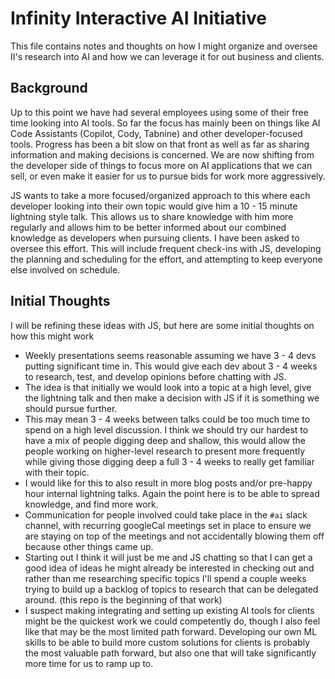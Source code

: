# Infinity Interactive AI Initiative

This file contains notes and thoughts on how I might organize and oversee II's research into AI and how we can leverage it for out business and clients.

## Background

Up to this point we have had several employees using some of their free time looking into AI tools. So far the focus has mainly been on things like AI Code Assistants (Copilot, Cody, Tabnine) and other developer-focused tools. Progress has been a bit slow on that front as well as far as sharing information and making decisions is concerned. We are now shifting from the developer side of things to focus more on AI applications that we can sell, or even make it easier for us to pursue bids for work more aggressively.

JS wants to take a more focused/organized approach to this where each developer looking into their own topic would give him a 10 - 15 minute lightning style talk. This allows us to share knowledge with him more regularly and allows him to be better informed about our combined knowledge as developers when pursuing clients. I have been asked to oversee this effort. This will include frequent check-ins with JS, developing the planning and scheduling for the effort, and attempting to keep everyone else involved on schedule.

## Initial Thoughts

I will be refining these ideas with JS, but here are some initial thoughts on how this might work

- Weekly presentations seems reasonable assuming we have 3 - 4 devs putting significant time in. This would give each dev about 3 - 4 weeks to research, test, and develop opinions before chatting with JS.
- The idea is that initially we would look into a topic at a high level, give the lightning talk and then make a decision with JS if it is something we should pursue further.
- This may mean 3 - 4 weeks between talks could be too much time to spend on a high level discussion. I think we should try our hardest to have a mix of people digging deep and shallow, this would allow the people working on higher-level research to present more frequently while giving those digging deep a full 3 - 4 weeks to really get familiar with their topic.
- I would like for this to also result in more blog posts and/or pre-happy hour internal lightning talks. Again the point here is to be able to spread knowledge, and find more work.
- Communication for people involved could take place in the `#ai` slack channel, with recurring googleCal meetings set in place to ensure we are staying on top of the meetings and not accidentally blowing them off because other things came up.
- Starting out I think it will just be me and JS chatting so that I can get a good idea of ideas he might already be interested in checking out and rather than me researching specific topics I'll spend a couple weeks trying to build up a backlog of topics to research that can be delegated around. (this repo is the beginning of that work)
- I suspect making integrating and setting up existing AI tools for clients might be the quickest work we could competently do, though I also feel like that may be the most limited path forward. Developing our own ML skills to be able to build more custom solutions for clients is probably the most valuable path forward, but also one that will take significantly more time for us to ramp up to.
